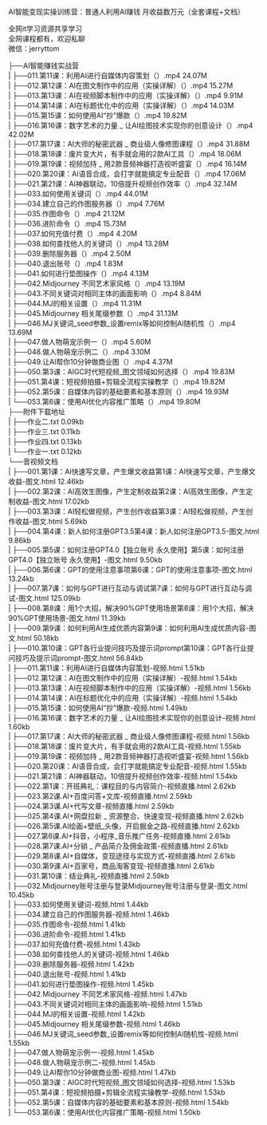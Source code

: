 AI智能变现实操训练营：普通人利用AI赚钱 月收益数万元（全套课程+文档）

全网it学习资源共享学习<br>全网课程都有，欢迎私聊<br>微信：jerryttom<br>

├──AI智能赚钱实战营<br> | ├──011.第11课：利用AI进行自媒体内容策划（）.mp4 24.07M<br> | ├──012.第12课：AI在图文制作中的应用（实操详解）（）.mp4 15.27M<br> | ├──013.第13课：AI在视频脚本制作中的应用（实操详解）（）.mp4 9.91M<br> | ├──014.第14课：AI在标题优化中的应用（实操详解）（）.mp4 14.03M<br> | ├──015.第15课：如何使用AI“抄”爆款（）.mp4 19.82M<br> | ├──016.第16课：数字艺术的力量 _ 让AI绘图技术实现你的创意设计（）.mp4 42.02M<br> | ├──017.第17课：AI大师的秘密武器 _ 商业级人像修图课程（）.mp4 31.88M<br> | ├──018.第18课：废片变大片，有手就会用的2款AI工具（）.mp4 18.06M<br> | ├──019.第19课：视频加持 _ 用2款音频神器打造视听盛宴（）.mp4 16.14M<br> | ├──020.第20课：AI语音合成，会打字就能搞定专业配音（）.mp4 17.06M<br> | ├──021.第21课：AI神器联动，10倍提升视频创作效率（）.mp4 32.14M<br> | ├──033.如何使用关键词（）.mp4 44.01M<br> | ├──034.建立自己的作图服务器（）.mp4 7.76M<br> | ├──035.作图命令（）.mp4 21.12M<br> | ├──036.进阶命令（）.mp4 15.73M<br> | ├──037.如何充值付费（）.mp4 4.20M<br> | ├──038.如何查找他人的关键词（）.mp4 13.28M<br> | ├──039.删除服务器（）.mp4 2.50M<br> | ├──040.退出账号（）.mp4 1.83M<br> | ├──041.如何进行垫图操作（）.mp4 4.13M<br> | ├──042.Midjourney 不同艺术家风格（）.mp4 13.19M<br> | ├──043.不同关键词对相同主体的画面影响（）.mp4 8.84M<br> | ├──044.MJ的相关设置（）.mp4 11.31M<br> | ├──045.Midjourney 相关尾缀参数（）.mp4 31.13M<br> | ├──046.MJ关键词_seed参数_设置remix等如何控制AI随机性（）.mp4 13.69M<br> | ├──047.做人物萌宠示例一（）.mp4 5.60M<br> | ├──048.做人物萌宠示例二（）.mp4 3.10M<br> | ├──049.让AI帮你10分钟做商业图（）.mp4 4.37M<br> | ├──050.第3课：AIGC时代短视频_图文领域如何选择（）.mp4 19.83M<br> | ├──051.第4课：短视频拍摄+剪辑全流程实操教学（）.mp4 19.82M<br> | ├──052.第5课：自媒体内容的基础要素和基本原则（）.mp4 19.93M<br> | └──053.第6课：使用AI优化内容推广策略（）.mp4 19.80M<br> ├──附件下载地址<br> | ├──作业二.txt 0.09kb<br> | ├──作业三.txt 0.11kb<br> | ├──作业四.txt 0.13kb<br> | └──作业一.txt 0.12kb<br> └──音视频文档<br> | ├──001.第1课：AI快速写文章，产生爆文收益第1课：AI快速写文章，产生爆文收益-图文.html 12.46kb<br> | ├──002.第2课：AI高效生图像，产生定制收益第2课：AI高效生图像，产生定制收益-图文.html 17.02kb<br> | ├──003.第3课：AI轻松做视频，产生创作收益第3课：AI轻松做视频，产生创作收益-图文.html 5.69kb<br> | ├──004.第4课：新人如何注册GPT3.5第4课：新人如何注册GPT3.5-图文.html 9.86kb<br> | ├──005.第5课：如何注册GPT4.0【独立账号 永久使用】第5课：如何注册GPT4.0【独立账号 永久使用】-图文.html 9.50kb<br> | ├──006.第6课：GPT的使用注意事项第6课：GPT的使用注意事项-图文.html 13.24kb<br> | ├──007.第7课：如何与GPT进行互动与调试第7课：如何与GPT进行互动与调试-图文.html 125.09kb<br> | ├──008.第8课：用1个大招，解决90%GPT使用场景第8课：用1个大招，解决90%GPT使用场景-图文.html 11.39kb<br> | ├──009.第9课：如何利用AI生成优质内容第9课：如何利用AI生成优质内容-图文.html 50.18kb<br> | ├──010.第10课：GPT各行业提问技巧及提示词prompt第10课：GPT各行业提问技巧及提示词prompt-图文.html 56.84kb<br> | ├──011.第11课：利用AI进行自媒体内容策划-视频.html 1.51kb<br> | ├──012.第12课：AI在图文制作中的应用（实操详解）-视频.html 1.54kb<br> | ├──013.第13课：AI在视频脚本制作中的应用（实操详解）-视频.html 1.56kb<br> | ├──014.第14课：AI在标题优化中的应用（实操详解）-视频.html 1.54kb<br> | ├──015.第15课：如何使用AI“抄”爆款-视频.html 1.49kb<br> | ├──016.第16课：数字艺术的力量 _ 让AI绘图技术实现你的创意设计-视频.html 1.60kb<br> | ├──017.第17课：AI大师的秘密武器 _ 商业级人像修图课程-视频.html 1.56kb<br> | ├──018.第18课：废片变大片，有手就会用的2款AI工具-视频.html 1.55kb<br> | ├──019.第19课：视频加持 _ 用2款音频神器打造视听盛宴-视频.html 1.56kb<br> | ├──020.第20课：AI语音合成，会打字就能搞定专业配音-视频.html 1.55kb<br> | ├──021.第21课：AI神器联动，10倍提升视频创作效率-视频.html 1.54kb<br> | ├──022.第1课：开班典礼：课程目的与内容简介-视频直播.html 2.62kb<br> | ├──023.第2课.AI+百度问答+文库-视频直播.html 2.59kb<br> | ├──024.第3课.AI+代写文章-视频直播.html 2.59kb<br> | ├──025.第4课.AI+网盘拉新 _ 资源整合、快速变现-视频直播.html 2.62kb<br> | ├──026.第5课.AI绘画+壁纸_头像，开启掘金之路-视频直播.html 2.62kb<br> | ├──027.第6课.AI+抖音，小程序_音乐推广任务-视频直播.html 2.61kb<br> | ├──028.第7课.AI+分销 _ 产品简介及佣金政策-视频直播.html 2.61kb<br> | ├──029.第8课.AI+自媒体，变现途径与实现方式-视频直播.html 2.61kb<br> | ├──030.第9课.AI+百家号，商品淘客变现-视频直播.html 2.61kb<br> | ├──031.第10课：结业典礼-视频直播.html 2.59kb<br> | ├──032.Midjourney账号注册与登录Midjourney账号注册与登录-图文.html 10.45kb<br> | ├──033.如何使用关键词-视频.html 1.44kb<br> | ├──034.建立自己的作图服务器-视频.html 1.46kb<br> | ├──035.作图命令-视频.html 1.41kb<br> | ├──036.进阶命令-视频.html 1.41kb<br> | ├──037.如何充值付费-视频.html 1.43kb<br> | ├──038.如何查找他人的关键词-视频.html 1.46kb<br> | ├──039.删除服务器-视频.html 1.42kb<br> | ├──040.退出账号-视频.html 1.41kb<br> | ├──041.如何进行垫图操作-视频.html 1.45kb<br> | ├──042.Midjourney 不同艺术家风格-视频.html 1.47kb<br> | ├──043.不同关键词对相同主体的画面影响-视频.html 1.51kb<br> | ├──044.MJ的相关设置-视频.html 1.42kb<br> | ├──045.Midjourney 相关尾缀参数-视频.html 1.46kb<br> | ├──046.MJ关键词_seed参数_设置remix等如何控制AI随机性-视频.html 1.55kb<br> | ├──047.做人物萌宠示例一-视频.html 1.45kb<br> | ├──048.做人物萌宠示例二-视频.html 1.45kb<br> | ├──049.让AI帮你10分钟做商业图-视频.html 1.47kb<br> | ├──050.第3课：AIGC时代短视频_图文领域如何选择-视频.html 1.53kb<br> | ├──051.第4课：短视频拍摄+剪辑全流程实操教学-视频.html 1.53kb<br> | ├──052.第5课：自媒体内容的基础要素和基本原则-视频.html 1.54kb<br> | └──053.第6课：使用AI优化内容推广策略-视频.html 1.50kb
